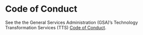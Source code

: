 # Code of Conduct

See the the General Services Administration (GSA)’s Technology Transformation Services (TTS) [Code of Conduct](https://18f.gsa.gov/code-of-conduct/).